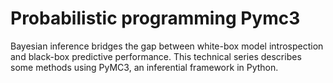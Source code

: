 # Probabilistic programming Pymc3

Bayesian inference bridges the gap between white-box model introspection and black-box predictive performance. This technical series describes some methods using PyMC3, an inferential framework in Python.
